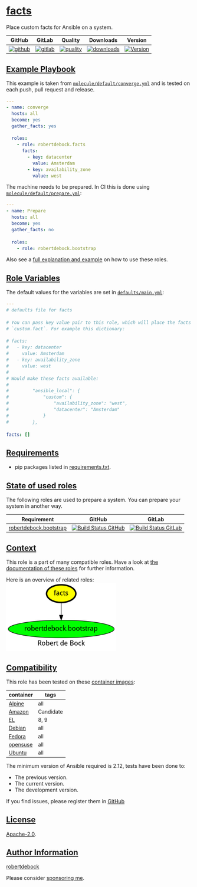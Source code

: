 # [facts](#facts)

Place custom facts for Ansible on a system.

|GitHub|GitLab|Quality|Downloads|Version|
|------|------|-------|---------|-------|
|[![github](https://github.com/robertdebock/ansible-role-facts/workflows/Ansible%20Molecule/badge.svg)](https://github.com/robertdebock/ansible-role-facts/actions)|[![gitlab](https://gitlab.com/robertdebock-iac/ansible-role-facts/badges/master/pipeline.svg)](https://gitlab.com/robertdebock-iac/ansible-role-facts)|[![quality](https://img.shields.io/ansible/quality/46400)](https://galaxy.ansible.com/robertdebock/facts)|[![downloads](https://img.shields.io/ansible/role/d/46400)](https://galaxy.ansible.com/robertdebock/facts)|[![Version](https://img.shields.io/github/release/robertdebock/ansible-role-facts.svg)](https://github.com/robertdebock/ansible-role-facts/releases/)|

## [Example Playbook](#example-playbook)

This example is taken from [`molecule/default/converge.yml`](https://github.com/robertdebock/ansible-role-facts/blob/master/molecule/default/converge.yml) and is tested on each push, pull request and release.

```yaml
---
- name: converge
  hosts: all
  become: yes
  gather_facts: yes

  roles:
    - role: robertdebock.facts
      facts:
        - key: datacenter
          value: Amsterdam
        - key: availability_zone
          value: west
```

The machine needs to be prepared. In CI this is done using [`molecule/default/prepare.yml`](https://github.com/robertdebock/ansible-role-facts/blob/master/molecule/default/prepare.yml):

```yaml
---
- name: Prepare
  hosts: all
  become: yes
  gather_facts: no

  roles:
    - role: robertdebock.bootstrap
```

Also see a [full explanation and example](https://robertdebock.nl/how-to-use-these-roles.html) on how to use these roles.

## [Role Variables](#role-variables)

The default values for the variables are set in [`defaults/main.yml`](https://github.com/robertdebock/ansible-role-facts/blob/master/defaults/main.yml):

```yaml
---
# defaults file for facts

# You can pass key value pair to this role, which will place the facts in
# `custom.fact`. For example this dictionary:

# facts:
#   - key: datacenter
#     value: Amsterdam
#   - key: availability_zone
#     value: west
#
# Would make these facts available:
#
#         "ansible_local": {
#             "custom": {
#                 "availability_zone": "west",
#                 "datacenter": "Amsterdam"
#             }
#         },

facts: []
```

## [Requirements](#requirements)

- pip packages listed in [requirements.txt](https://github.com/robertdebock/ansible-role-facts/blob/master/requirements.txt).

## [State of used roles](#state-of-used-roles)

The following roles are used to prepare a system. You can prepare your system in another way.

| Requirement | GitHub | GitLab |
|-------------|--------|--------|
|[robertdebock.bootstrap](https://galaxy.ansible.com/robertdebock/bootstrap)|[![Build Status GitHub](https://github.com/robertdebock/ansible-role-bootstrap/workflows/Ansible%20Molecule/badge.svg)](https://github.com/robertdebock/ansible-role-bootstrap/actions)|[![Build Status GitLab](https://gitlab.com/robertdebock-iac/ansible-role-bootstrap/badges/master/pipeline.svg)](https://gitlab.com/robertdebock-iac/ansible-role-bootstrap)|

## [Context](#context)

This role is a part of many compatible roles. Have a look at [the documentation of these roles](https://robertdebock.nl/) for further information.

Here is an overview of related roles:
![dependencies](https://raw.githubusercontent.com/robertdebock/ansible-role-facts/png/requirements.png "Dependencies")

## [Compatibility](#compatibility)

This role has been tested on these [container images](https://hub.docker.com/u/robertdebock):

|container|tags|
|---------|----|
|[Alpine](https://hub.docker.com/repository/docker/robertdebock/alpine/general)|all|
|[Amazon](https://hub.docker.com/repository/docker/robertdebock/amazonlinux/general)|Candidate|
|[EL](https://hub.docker.com/repository/docker/robertdebock/enterpriselinux/general)|8, 9|
|[Debian](https://hub.docker.com/repository/docker/robertdebock/debian/general)|all|
|[Fedora](https://hub.docker.com/repository/docker/robertdebock/fedora/general)|all|
|[opensuse](https://hub.docker.com/repository/docker/robertdebock/opensuse/general)|all|
|[Ubuntu](https://hub.docker.com/repository/docker/robertdebock/ubuntu/general)|all|

The minimum version of Ansible required is 2.12, tests have been done to:

- The previous version.
- The current version.
- The development version.

If you find issues, please register them in [GitHub](https://github.com/robertdebock/ansible-role-facts/issues)

## [License](#license)

[Apache-2.0](https://github.com/robertdebock/ansible-role-facts/blob/master/LICENSE).

## [Author Information](#author-information)

[robertdebock](https://robertdebock.nl/)

Please consider [sponsoring me](https://github.com/sponsors/robertdebock).
